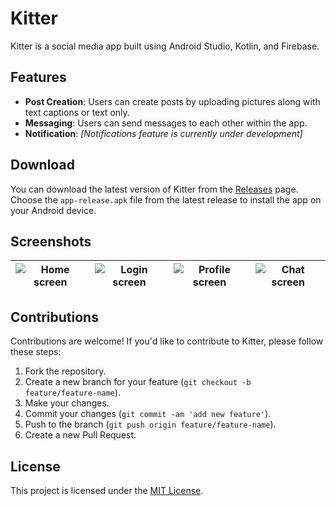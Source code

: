 # Kitter 

Kitter is a social media app built using Android Studio, Kotlin, and Firebase.

## Features

- **Post Creation**: Users can create posts by uploading pictures along with text captions or text only.
- **Messaging**: Users can send messages to each other within the app.
- **Notification**: *[Notifications feature is currently under development]*

## Download

You can download the latest version of Kitter from the [Releases](https://github.com/Jam-Burger/Kitter/releases) page. Choose the `app-release.apk` file from the latest release to install the app on your Android device.

## Screenshots

| ![Home screen](https://user-images.githubusercontent.com/89834788/216838136-9ac102c3-8a4a-485e-8239-ca40a070b25c.png) | ![Login screen](https://user-images.githubusercontent.com/89834788/216838148-34627d9a-c019-4368-b46e-c3b08f661dbd.png) | ![Profile screen](https://user-images.githubusercontent.com/89834788/216838163-2ec42e32-e19f-42e1-9618-e955bddae705.png) | ![Chat screen](https://user-images.githubusercontent.com/89834788/216838913-37d8dc68-38d9-4bc5-ae4f-49083201859f.png) |
|---|---|---|---|

## Contributions

Contributions are welcome! If you'd like to contribute to Kitter, please follow these steps:

1. Fork the repository.
2. Create a new branch for your feature (`git checkout -b feature/feature-name`).
3. Make your changes.
4. Commit your changes (`git commit -am 'add new feature'`).
5. Push to the branch (`git push origin feature/feature-name`).
6. Create a new Pull Request.

## License

This project is licensed under the [MIT License](LICENCE).
